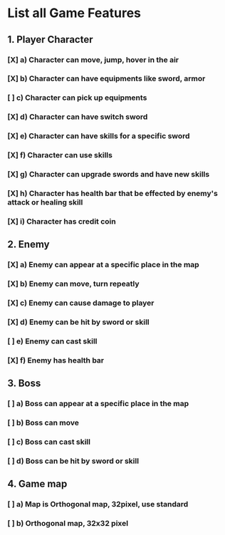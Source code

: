 # List all Game Features

## 1. Player Character

### [X] a) Character can **move**, **jump**, **hover** in the air

### [X] b) Character can have equipments like sword, armor

### [ ] c) Character can pick up equipments

### [X] d) Character can have switch sword

### [X] e) Character can have skills for a specific sword

### [X] f) Character can use skills

### [X] g) Character can upgrade swords and have new skills

### [X] h) Character has health bar that be effected by enemy's attack or healing skill

### [X] i) Character has credit coin

## 2. Enemy

### [X] a) Enemy can appear at a specific place in the map

### [X] b) Enemy can **move**, **turn** repeatly

### [X] c) Enemy can cause damage to player

### [X] d) Enemy can be hit by sword or skill

### [ ] e) Enemy can cast skill

### [X] f) Enemy has health bar

## 3. Boss

### [ ] a) Boss can appear at a specific place in the map

### [ ] b) Boss can move

### [ ] c) Boss can cast skill

### [ ] d) Boss can be hit by sword or skill

## 4. Game map

### [ ] a) Map is Orthogonal map, 32pixel, use standard

### [ ] b) Orthogonal map, 32x32 pixel
